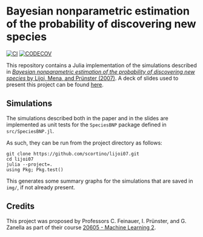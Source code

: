 # Bayesian nonparametric estimation of the probability of discovering new species

[![CI][CI-img]][CI-url] [![CODECOV][codecov-img]][codecov-url]

This repository contains a Julia implementation of the simulations described in [*Bayesian nonparametric estimation of the probability of discovering new species* by Lijoi, Mena, and Prünster (2007)](https://www.jstor.org/stable/20441417?seq=1#metadata_info_tab_contents). A deck of slides used to present this project can be found [here](https://github.com/scortino/lijoi07-slides).

## Simulations

The simulations described both in the paper and in the slides are implemented as unit tests for the `SpeciesBNP` package defined in `src/SpeciesBNP.jl`.

As such, they can be run from the project directory as follows:

```console
git clone https://github.com/scortino/lijoi07.git
cd lijoi07
julia --project=.
using Pkg; Pkg.test()
```

This generates some summary graphs for the simulations that are saved in `img/`, if not already present.

## Credits

This project was proposed by Professors C. Feinauer, I. Prünster, and G. Zanella as part of their course [20605 - Machine Learning 2](https://didattica.unibocconi.eu/ts/tsn_anteprima.php?cod_ins=20605&anno=2022&IdPag=).

[CI-img]: https://github.com/scortino/lijoi07/actions/workflows/ci.yml/badge.svg
[CI-url]: https://github.com/scortino/lijoi07/actions/workflows/ci.yml

[codecov-img]: https://codecov.io/gh/scortino/lijoi07/branch/main/graph/badge.svg
[codecov-url]: https://codecov.io/gh/scortino/lijoi07